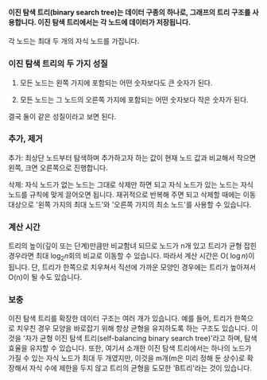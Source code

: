 #### 이진 탐색 트리(binary search tree)는 데이터 구종의 하나로, 그래프의 트리 구조를 사용합니다. 이진 탐색 트리에서는 각 노드에 데이터가 저장됩니다.

각 노드는 최대 두 개의 자식 노드를 가집니다.

### 이진 탐색 트리의 두 가지 성질

1. 모든 노드는 왼쪽 가지에 포함되는 어떤 숫자보다도 큰 숫자가 된다.

2. 모든 노드는 그 노드의 오른쪽 가지에 포함되는 어떤 숫자보다 작은 숫자가 된다.

결국 둘이 같은 성질이라고 보면 된다.

### 추가, 제거

추가: 최상단 노드부터 탐색하며 추가하고자 하는 값이 현재 노드 값과 비교해서 작으면 왼쪽, 크면 오른쪽으로 진행합니다.

삭제: 자식 노드가 없는 노드는 그대로 삭제만 하면 되고 자식 노드가 있는 노드는 자식 노드를 규칙에 맞게 끌어오면 됩니다.
재귀적으로 반복해 주면 되고 삭제할 때에는 이동 대상으로 '왼쪽 가지의 최대 노드'와 '오른쪽 가지의 최소 노드'를 사용할 수 있습니다.

### 계산 시간

트리의 높이(깊이 또는 단계)만큼만 비교함녀 되므로 노드가 n개 있고 트리가 균형 잡힌 경우라면 최대 $\log_{2}{n}$회의 비교로 이동할 수 있습니다. 따라서 계산 시간은 O( $\log {n}$)이 됩니다.
단, 트리가 한쪽으로 치우쳐서 직선에 가까운 모양인 경우에는 트리가 높아져서 O(n)이 될 수도 있습니다.

### 보충

이진 탐색 트리를 확장한 데이터 구조는 여러 개가 있습니다. 예를 들어, 트리가 한쪽으로 치우친 경우 모양을 바로잡기 위해 항상 균형을 유지하도록 하는 구조도 있습니다.
이것을 '자가 균형 이진 탐색 트리(self-balancing binary search tree)'라고 하며, 탐색 효율을 유지할 수 있습니다. 또한, 여기서 소개한 이진 탐색 트리에서는 하나의 노드가 가질 수 있는 자식 노드가 최대 두 개였지만,
이것을 m개(m은 미리 정해 둔 상수)로 확장해서 자식 수에 제한을 두지 않고 트리의 균형을 도모한 'B트리'라는 것이 있습니다.
